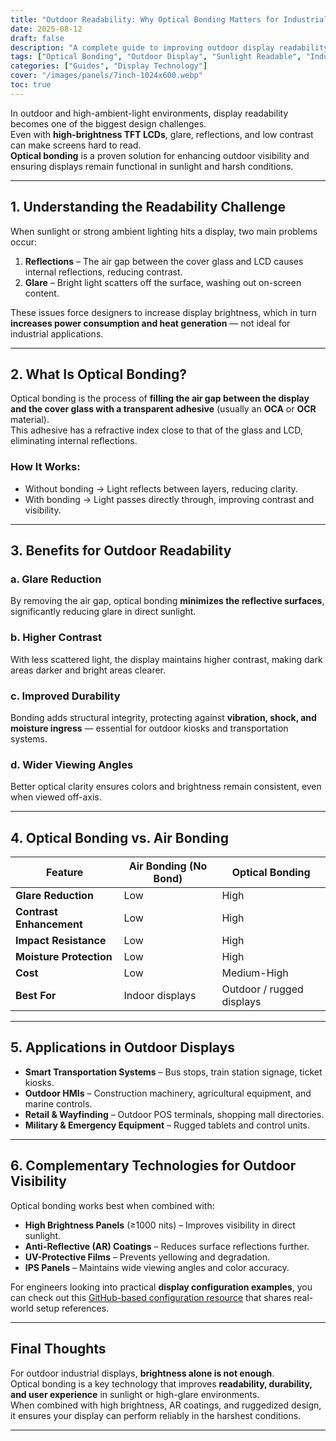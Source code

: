 ```yaml
---
title: "Outdoor Readability: Why Optical Bonding Matters for Industrial Displays"
date: 2025-08-12
draft: false
description: "A complete guide to improving outdoor display readability using optical bonding technology, covering glare reduction, contrast enhancement, durability, and application recommendations."
tags: ["Optical Bonding", "Outdoor Display", "Sunlight Readable", "Industrial Display", "High Brightness"]
categories: ["Guides", "Display Technology"]
cover: "/images/panels/7inch-1024x600.webp"
toc: true
---
```


In outdoor and high-ambient-light environments, display readability becomes one of the biggest design challenges.  
Even with **high-brightness TFT LCDs**, glare, reflections, and low contrast can make screens hard to read.  
**Optical bonding** is a proven solution for enhancing outdoor visibility and ensuring displays remain functional in sunlight and harsh conditions.

---

## 1. Understanding the Readability Challenge

When sunlight or strong ambient lighting hits a display, two main problems occur:

1. **Reflections** – The air gap between the cover glass and LCD causes internal reflections, reducing contrast.
2. **Glare** – Bright light scatters off the surface, washing out on-screen content.

These issues force designers to increase display brightness, which in turn **increases power consumption and heat generation** — not ideal for industrial applications.

---

## 2. What Is Optical Bonding?

Optical bonding is the process of **filling the air gap between the display and the cover glass with a transparent adhesive** (usually an **OCA** or **OCR** material).  
This adhesive has a refractive index close to that of the glass and LCD, eliminating internal reflections.

### How It Works:
- Without bonding → Light reflects between layers, reducing clarity.
- With bonding → Light passes directly through, improving contrast and visibility.

---

## 3. Benefits for Outdoor Readability

### **a. Glare Reduction**
By removing the air gap, optical bonding **minimizes the reflective surfaces**, significantly reducing glare in direct sunlight.

### **b. Higher Contrast**
With less scattered light, the display maintains higher contrast, making dark areas darker and bright areas clearer.

### **c. Improved Durability**
Bonding adds structural integrity, protecting against **vibration, shock, and moisture ingress** — essential for outdoor kiosks and transportation systems.

### **d. Wider Viewing Angles**
Better optical clarity ensures colors and brightness remain consistent, even when viewed off-axis.

---

## 4. Optical Bonding vs. Air Bonding

| Feature                  | Air Bonding (No Bond)      | Optical Bonding           |
|--------------------------|---------------------------|---------------------------|
| **Glare Reduction**      | Low                       | High                      |
| **Contrast Enhancement** | Low                       | High                      |
| **Impact Resistance**    | Low                       | High                      |
| **Moisture Protection**  | Low                       | High                      |
| **Cost**                 | Low                       | Medium-High               |
| **Best For**             | Indoor displays           | Outdoor / rugged displays |

---

## 5. Applications in Outdoor Displays

- **Smart Transportation Systems** – Bus stops, train station signage, ticket kiosks.  
- **Outdoor HMIs** – Construction machinery, agricultural equipment, and marine controls.  
- **Retail & Wayfinding** – Outdoor POS terminals, shopping mall directories.  
- **Military & Emergency Equipment** – Rugged tablets and control units.

---

## 6. Complementary Technologies for Outdoor Visibility

Optical bonding works best when combined with:

- **High Brightness Panels** (≥1000 nits) – Improves visibility in direct sunlight.  
- **Anti-Reflective (AR) Coatings** – Reduces surface reflections further.  
- **UV-Protective Films** – Prevents yellowing and degradation.  
- **IPS Panels** – Maintains wide viewing angles and color accuracy.

For engineers looking into practical **display configuration examples**, you can check out this [GitHub-based configuration resource](https://kevin109.github.io/github-display-config) that shares real-world setup references.

---

## Final Thoughts

For outdoor industrial displays, **brightness alone is not enough**.  
Optical bonding is a key technology that improves **readability, durability, and user experience** in sunlight or high-glare environments.  
When combined with high brightness, AR coatings, and ruggedized design, it ensures your display can perform reliably in the harshest conditions.

---